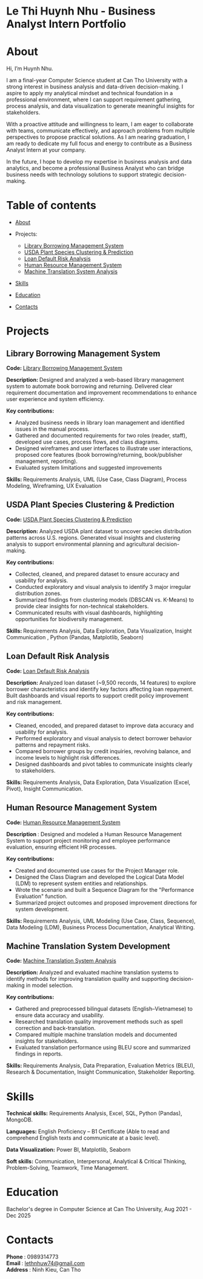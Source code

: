 # Le Thi Huynh Nhu - Business Analyst Intern Portfolio
# About
Hi, I’m Huynh Nhu.

I am a final-year Computer Science student at Can Tho University with a strong interest in business analysis and data-driven decision-making. I aspire to apply my analytical mindset and technical foundation in a professional environment, where I can support requirement gathering, process analysis, and data visualization to generate meaningful insights for stakeholders.

With a proactive attitude and willingness to learn, I am eager to collaborate with teams, communicate effectively, and approach problems from multiple perspectives to propose practical solutions. As I am nearing graduation, I am ready to dedicate my full focus and energy to contribute as a Business Analyst Intern at your company.  

In the future, I hope to develop my expertise in business analysis and data analytics, and become a professional Business Analyst who can bridge business needs with technology solutions to support strategic decision-making.

# Table of contents
  - [About](https://github.com/lthnhuw/PortfolioBAIntern/blob/main/README.md)  

  - Projects:
    - [Library Borrowing Management System](https://github.com/lthnhuw/Library-Borrowing-Management-System)
    - [USDA Plant Species Clustering & Prediction](https://github.com/lthnhuw/USDA-Plant-Species-Clustering-Prediction)
    - [Loan Default Risk Analysis](https://github.com/lthnhuw/Loan-Default-Risk-Analysis)
    - [Human Resource Management System](https://github.com/lthnhuw/Human-Resource-Management-System)
    - [Machine Translation System Analysis](https://github.com/lthnhuw/Machine-Translation-System-Analysis)
    

  - [Skills](https://github.com/lthnhuw/PortfolioBAIntern/blob/main/README.md/#skills )  

  - [Education](https://github.com/lthnhuw/PortfolioBAIntern/blob/main/README.md/#education )  

  - [Contacts](https://github.com/lthnhuw/PortfolioBAIntern/blob/main/README.md/#contact )
# Projects  
## <B> Library Borrowing Management System </B>
<B> Code: </B> [Library Borrowing Management System](https://github.com/lthnhuw/Library-Borrowing-Management-System)  

<B>Description: </B> Designed and analyzed a web-based library management system to automate book borrowing and returning. Delivered clear requirement documentation and improvement recommendations to enhance user experience and system efficiency.  

<B> Key contributions: </B>  
- Analyzed business needs in library loan management and identified issues in the manual process.
- Gathered and documented requirements for two roles (reader, staff), developed use cases, process flows, and class diagrams.
- Designed wireframes and user interfaces to illustrate user interactions, proposed core features (book borrowing/returning, book/publisher management, reporting).
- Evaluated system limitations and suggested improvements


<B> Skills: </B> Requirements Analysis, UML (Use Case, Class Diagram), Process Modeling, Wireframing, UX Evaluation 

## <B> USDA Plant Species Clustering & Prediction</B>  
<B> Code: </B>  [USDA Plant Species Clustering & Prediction](https://github.com/lthnhuw/USDA-Plant-Species-Clustering-Prediction)  

<B> Description: </B> Analyzed USDA plant dataset to uncover species distribution patterns across U.S. regions. Generated visual insights and clustering analysis to support environmental planning and agricultural decision-making. 

<B> Key contributions: </B>  
- Collected, cleaned, and prepared dataset to ensure accuracy and usability for analysis.
- Conducted exploratory and visual analysis to identify 3 major irregular distribution zones.
- Summarized findings from clustering models (DBSCAN vs. K-Means) to provide clear insights for non-technical stakeholders.
- Communicated results with visual dashboards, highlighting opportunities for biodiversity management.

<B> Skills: </B> Requirements Analysis, Data Exploration, Data Visualization, Insight Communication , Python (Pandas, Matplotlib, Seaborn)  
## <B> Loan Default Risk Analysis </B>  
<B> Code: </B> [Loan Default Risk Analysis](https://github.com/lthnhuw/Loan-Default-Risk-Analysis) 

<B> Description: </B> Analyzed loan dataset (~9,500 records, 14 features) to explore borrower characteristics and identify key factors affecting loan repayment. Built dashboards and visual reports to support credit policy improvement and risk management.  

<B> Key contributions: </B>  
- Cleaned, encoded, and prepared dataset to improve data accuracy and usability for analysis.
- Performed exploratory and visual analysis to detect borrower behavior patterns and repayment risks.
- Compared borrower groups by credit inquiries, revolving balance, and income levels to highlight risk differences.
- Designed dashboards and pivot tables to communicate insights clearly to stakeholders.

<B> Skills: </B> Requirements Analysis, Data Exploration, Data Visualization (Excel, Pivot), Insight Communication.
## <B>Human Resource Management System</B>  
<B> Code: </B>  [Human Resource Management System](https://github.com/lthnhuw/Human-Resource-Management-System)

<B> Description </B>:  Designed and modeled a Human Resource Management System to support project monitoring and employee performance evaluation, ensuring efficient HR processes.

<B> Key contributions: </B>  
- Created and documented use cases for the Project Manager role.
- Designed the Class Diagram and developed the Logical Data Model (LDM) to represent system entities and relationships.
- Wrote the scenario and built a Sequence Diagram for the "Performance Evaluation" function.
- Summarized project outcomes and proposed improvement directions for system development.

<B> Skills: </B> Requirements Analysis, UML Modeling (Use Case, Class, Sequence), Data Modeling (LDM), Business Process Documentation, Analytical Writing.
## <B> Machine Translation System Development </B>  
<B> Code: </B> [Machine Translation System Analysis](https://github.com/lthnhuw/Machine-Translation-System-Analysis)  

<B>Description: </B> Analyzed and evaluated machine translation systems to identify methods for improving translation quality and supporting decision-making in model selection.

<B> Key contributions: </B>  
- Gathered and preprocessed bilingual datasets (English–Vietnamese) to ensure data accuracy and usability.
- Researched translation quality improvement methods such as spell correction and back-translation.
- Compared multiple machine translation models and documented insights for stakeholders.
- Evaluated translation performance using BLEU score and summarized findings in reports.

<B> Skills: </B>  Requirements Analysis, Data Preparation, Evaluation Metrics (BLEU), Research & Documentation, Insight Communication, Stakeholder Reporting.
# Skills
<B>Technical skills:</B> Requirements Analysis, Excel, SQL, Python (Pandas), MongoDB.

<B>Languages:</B> English Proficiency – B1 Certificate (Able to read and comprehend English texts and communicate at a basic level).  


<B>Data Visualization:</B> Power BI, Matplotlib, Seaborn

<B>Soft skills:</B> Communication, Interpersonal, Analytical & Critical Thinking, Problem-Solving, Teamwork, Time Management.
# Education  
Bachelor's degree in Computer Science at Can Tho University, Aug 2021 - Dec 2025  
# Contacts  
<B> Phone </B>: 0989314773  
<B> Email </B>: lethnhuw74@gmail.com  
<B> Address </B>: Ninh Kieu, Can Tho


